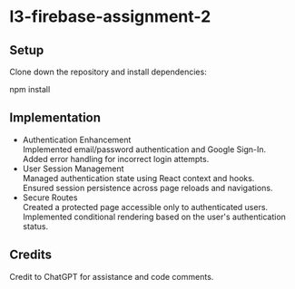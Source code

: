 # l3-firebase-assignment-2

## Setup

Clone down the repository and install dependencies:

npm install

## Implementation

- Authentication Enhancement  
  Implemented email/password authentication and Google Sign-In.  
  Added error handling for incorrect login attempts.  
- User Session Management  
  Managed authentication state using React context and hooks.  
  Ensured session persistence across page reloads and navigations.  
- Secure Routes  
  Created a protected page accessible only to authenticated users.  
  Implemented conditional rendering based on the user's authentication status.
  
## Credits
Credit to ChatGPT for assistance and code comments.